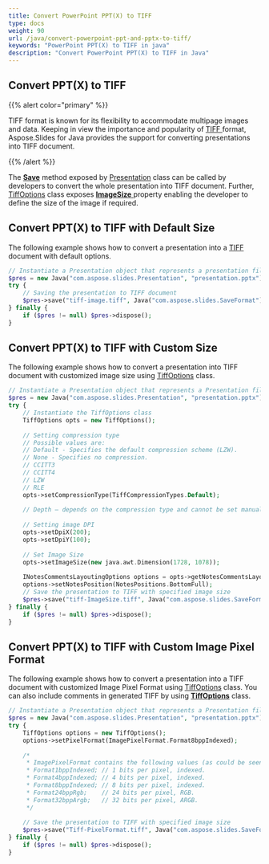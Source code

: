 ```yaml
---
title: Convert PowerPoint PPT(X) to TIFF
type: docs
weight: 90
url: /java/convert-powerpoint-ppt-and-pptx-to-tiff/
keywords: "PowerPoint PPT(X) to TIFF in java"
description: "Convert PowerPoint PPT(X) to TIFF in Java"
---
```


## **Convert PPT(X) to TIFF**
{{% alert color="primary" %}} 

TIFF format is known for its flexibility to accommodate multipage images and data. Keeping in view the importance and popularity of [TIFF ](https://wiki.fileformat.com/image/tiff/)format, Aspose.Slides for Java provides the support for converting presentations into TIFF document.

{{% /alert %}} 

The [**Save**](https://apireference.aspose.com/slides/java/com.aspose.slides/Presentation#save-java.lang.String-int-com.aspose.slides.ISaveOptions-) method exposed by [Presentation](https://apireference.aspose.com/java/slides/com.aspose.slides/presentation) class can be called by developers to convert the whole presentation into TIFF document. Further, [TiffOptions](https://apireference.aspose.com/java/slides/com.aspose.slides/tiffoptions) class exposes [**ImageSize** ](https://apireference.aspose.com/java/slides/com.aspose.slides/TiffOptions#setImageSize-java.awt.Dimension-)property enabling the developer to define the size of the image if required.

## **Convert PPT(X) to TIFF with Default Size**
The following example shows how to convert a presentation into a [TIFF](https://wiki.fileformat.com/image/tiff/) document with default options.

```php
// Instantiate a Presentation object that represents a presentation file
$pres = new Java("com.aspose.slides.Presentation", "presentation.pptx");
try {
    // Saving the presentation to TIFF document
    $pres->save("tiff-image.tiff", Java("com.aspose.slides.SaveFormat")->Tiff);
} finally {
    if ($pres != null) $pres->dispose();
}
```

## **Convert PPT(X) to TIFF with Custom Size**
The following example shows how to convert a presentation into TIFF document with customized image size using [TiffOptions](https://apireference.aspose.com/java/slides/com.aspose.slides/TiffOptions) class.

```php
// Instantiate a Presentation object that represents a Presentation file
$pres = new Java("com.aspose.slides.Presentation", "presentation.pptx");
try {
    // Instantiate the TiffOptions class
    TiffOptions opts = new TiffOptions();
    
    // Setting compression type
    // Possible values are:
    // Default - Specifies the default compression scheme (LZW).
    // None - Specifies no compression.
    // CCITT3
    // CCITT4
    // LZW
    // RLE
    opts->setCompressionType(TiffCompressionTypes.Default);
    
    // Depth – depends on the compression type and cannot be set manually.
    
    // Setting image DPI
    opts->setDpiX(200);
    opts->setDpiY(100);
    
    // Set Image Size
    opts->setImageSize(new java.awt.Dimension(1728, 1078));
    
    INotesCommentsLayoutingOptions options = opts->getNotesCommentsLayouting();
    options->setNotesPosition(NotesPositions.BottomFull);
    // Save the presentation to TIFF with specified image size
    $pres->save("tiff-ImageSize.tiff", Java("com.aspose.slides.SaveFormat")->Tiff, opts);
} finally {
    if ($pres != null) $pres->dispose();
}    
```

## **Convert PPT(X) to TIFF with Custom Image Pixel Format**
The following example shows how to convert a presentation into a TIFF document with customized Image Pixel Format using [TiffOptions](https://apireference.aspose.com/java/slides/com.aspose.slides/TiffOptions) class. You can also include comments in generated TIFF by using [**TiffOptions**](https://apireference.aspose.com/java/slides/com.aspose.slides/TiffOptions) class.

```php
// Instantiate a Presentation object that represents a Presentation file
$pres = new Java("com.aspose.slides.Presentation", "presentation.pptx");
try {
    TiffOptions options = new TiffOptions();
    options->setPixelFormat(ImagePixelFormat.Format8bppIndexed);
    
    /*
     * ImagePixelFormat contains the following values (as could be seen from documentation):
     * Format1bppIndexed; // 1 bits per pixel, indexed.
     * Format4bppIndexed; // 4 bits per pixel, indexed.
     * Format8bppIndexed; // 8 bits per pixel, indexed.
     * Format24bppRgb;    // 24 bits per pixel, RGB.
     * Format32bppArgb;   // 32 bits per pixel, ARGB.
     */
    
    // Save the presentation to TIFF with specified image size
    $pres->save("Tiff-PixelFormat.tiff", Java("com.aspose.slides.SaveFormat")->Tiff, options);
} finally {
    if ($pres != null) $pres->dispose();
}
```

